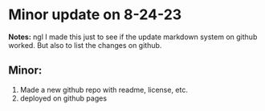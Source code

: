 # Minor update on 8-24-23
**Notes:** ngl I made this just to see if the update markdown system on github worked. But also to list the changes on github.

## Minor:
1. Made a new github repo with readme, license, etc.
2. deployed on github pages